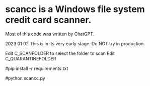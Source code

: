 # scancc is a Windows file system credit card scanner.
Most of this code was written by ChatGPT.

2023 01 02
This is in its very early stage. 
Do NOT try in production.

Edit C_SCANFOLDER to select the folder to scan
Edit C_QUARANTINEFOLDER


#pip install -r requirements.txt

#python scancc.py
